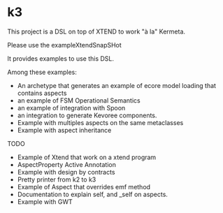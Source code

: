 k3
==
This project is a DSL on top of XTEND to work "à la" Kermeta. 

Please use the exampleXtendSnapSHot

It provides examples to use this DSL. 

Among these examples:
* An archetype that generates an example of ecore model loading that contains aspects
* an example of FSM Operational Semantics
* an example of integration with Spoon
* an integration to generate Kevoree components. 
* Example with multiples aspects on the same metaclasses
* Example with aspect inheritance

TODO
* Example of Xtend that work on a xtend program
* AspectProperty Active Annotation
* Example with design by contracts
* Pretty printer from k2 to k3
* Example of Aspect that overrides emf method
* Documentation to explain self, and _self on aspects. 
* Example with GWT




